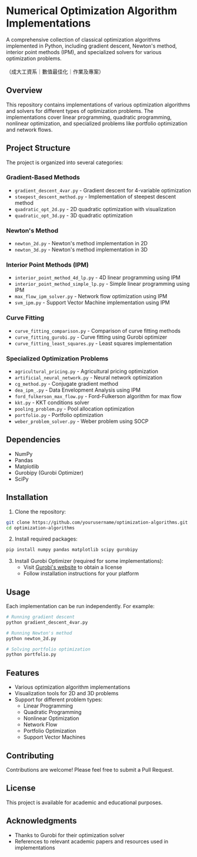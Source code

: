 # Numerical Optimization Algorithm Implementations

A comprehensive collection of classical optimization algorithms implemented in Python, including gradient descent, Newton's method, interior point methods (IPM), and specialized solvers for various optimization problems.<br>
<br>
（成大工資系｜數值最佳化｜作業及專案）

## Overview

This repository contains implementations of various optimization algorithms and solvers for different types of optimization problems. The implementations cover linear programming, quadratic programming, nonlinear optimization, and specialized problems like portfolio optimization and network flows.

## Project Structure

The project is organized into several categories:

### Gradient-Based Methods
- `gradient_descent_4var.py` - Gradient descent for 4-variable optimization
- `steepest_descent_method.py` - Implementation of steepest descent method
- `quadratic_opt_2d.py` - 2D quadratic optimization with visualization
- `quadratic_opt_3d.py` - 3D quadratic optimization

### Newton's Method
- `newton_2d.py` - Newton's method implementation in 2D
- `newton_3d.py` - Newton's method implementation in 3D

### Interior Point Methods (IPM)
- `interior_point_method_4d_lp.py` - 4D linear programming using IPM
- `interior_point_method_simple_lp.py` - Simple linear programming using IPM
- `max_flow_ipm_solver.py` - Network flow optimization using IPM
- `svm_ipm.py` - Support Vector Machine implementation using IPM

### Curve Fitting
- `curve_fitting_comparison.py` - Comparison of curve fitting methods
- `curve_fitting_gurobi.py` - Curve fitting using Gurobi optimizer
- `curve_fitting_least_squares.py` - Least squares implementation

### Specialized Optimization Problems
- `agricultural_pricing.py` - Agricultural pricing optimization
- `artificial_neural_network.py` - Neural network optimization
- `cg_method.py` - Conjugate gradient method
- `dea_ipm_.py` - Data Envelopment Analysis using IPM
- `ford_fulkerson_max_flow.py` - Ford-Fulkerson algorithm for max flow
- `kkt.py` - KKT conditions solver
- `pooling_problem.py` - Pool allocation optimization
- `portfolio.py` - Portfolio optimization
- `weber_problem_solver.py` - Weber problem using SOCP

## Dependencies

- NumPy
- Pandas
- Matplotlib
- Gurobipy (Gurobi Optimizer)
- SciPy

## Installation

1. Clone the repository:
```bash
git clone https://github.com/yourusername/optimization-algorithms.git
cd optimization-algorithms
```

2. Install required packages:
```bash
pip install numpy pandas matplotlib scipy gurobipy
```

3. Install Gurobi Optimizer (required for some implementations):
   - Visit [Gurobi's website](https://www.gurobi.com/) to obtain a license
   - Follow installation instructions for your platform

## Usage

Each implementation can be run independently. For example:

```python
# Running gradient descent
python gradient_descent_4var.py

# Running Newton's method
python newton_2d.py

# Solving portfolio optimization
python portfolio.py
```

## Features

- Various optimization algorithm implementations
- Visualization tools for 2D and 3D problems
- Support for different problem types:
  - Linear Programming
  - Quadratic Programming
  - Nonlinear Optimization
  - Network Flow
  - Portfolio Optimization
  - Support Vector Machines

## Contributing
Contributions are welcome! Please feel free to submit a Pull Request.

## License

This project is available for academic and educational purposes.

## Acknowledgments

- Thanks to Gurobi for their optimization solver
- References to relevant academic papers and resources used in implementations
